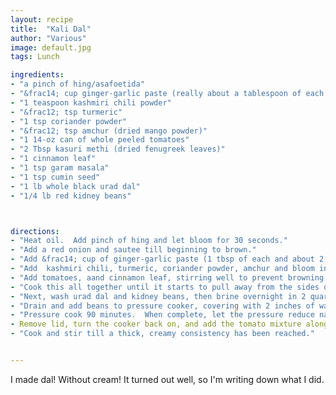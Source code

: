 ```yaml
---
layout: recipe
title:  "Kali Dal"
author: "Various"
image: default.jpg
tags: Lunch

ingredients:
- "a pinch of hing/asafoetida"
- "&frac14; cup ginger-garlic paste (really about a tablespoon of each and two tablespoons of water"
- "1 teaspoon kashmiri chili powder"
- "&frac12; tsp turmeric"
- "1 tsp coriander powder"
- "&frac12; tsp amchur (dried mango powder)"
- "1 14-oz can of whole peeled tomatoes"
- "2 Tbsp kasuri methi (dried fenugreek leaves)"
- "1 cinnamon leaf" 
- "1 tsp garam masala"
- "1 tsp cumin seed" 
- "1 lb whole black urad dal"
- "1/4 lb red kidney beans" 



directions:
- "Heat oil.  Add pinch of hing and let bloom for 30 seconds."
- "Add a red onion and sautee till beginning to brown."
- "Add &frac14; cup of ginger-garlic paste (1 tbsp of each and about 2 tbsp of water, honestly)" and cook for a minute or until just beginning to stick."
- "Add  kashmiri chili, turmeric, coriander powder, amchur and bloom in the hot oil."
- "Add tomatoes, aand cinnamon leaf, stirring well to prevent browning.  If you have some tomato paste, add it now"
- "Cook this all together until it starts to pull away from the sides of the pan.  You’ll have around a pint and a half.  You can chill this overnight in the fridge."
- "Next, wash urad dal and kidney beans, then brine overnight in 2 quarts of water with 3 tablespoons of kosher salt dissolved into it."
- "Drain and add beans to pressure cooker, covering with 2 inches of water.  Add a big pinch of salt."
- "Pressure cook 90 minutes.  When complete, let the pressure reduce naturally (though rapidly releasing won't kill anything)"
- Remove lid, turn the cooker back on, and add the tomato mixture along with a fat teaspoon of garam masala and cumin seed.  If you want to be motivated, you can bloom this in some hot ghee before adding."
- "Cook and stir till a thick, creamy consistency has been reached."


---
```


I made dal!  Without cream!  It turned out well, so I'm writing down what I did. 


